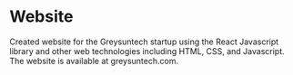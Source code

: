 # Website
Created website for the Greysuntech startup using the React Javascript library and other web technologies including HTML, CSS, and Javascript. The website is available at greysuntech.com.
